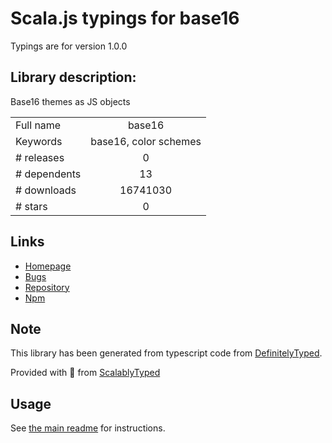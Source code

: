 
# Scala.js typings for base16

Typings are for version 1.0.0

## Library description:
Base16 themes as JS objects

|                    |                 |
| ------------------ | :-------------: |
| Full name          | base16 |
| Keywords           | base16, color schemes |
| # releases         | 0 |
| # dependents       | 13 |
| # downloads        | 16741030 |
| # stars            | 0 |

## Links
- [Homepage](https://github.com/gaearon/base16-js)
- [Bugs](https://github.com/gaearon/base16-js/issues)
- [Repository](https://github.com/gaearon/base16-js)
- [Npm](https://www.npmjs.com/package/base16)
    


## Note
This library has been generated from typescript code from [DefinitelyTyped](https://definitelytyped.org).

Provided with :purple_heart: from [ScalablyTyped](https://github.com/oyvindberg/ScalablyTyped)

## Usage
See [the main readme](../../readme.md) for instructions.


